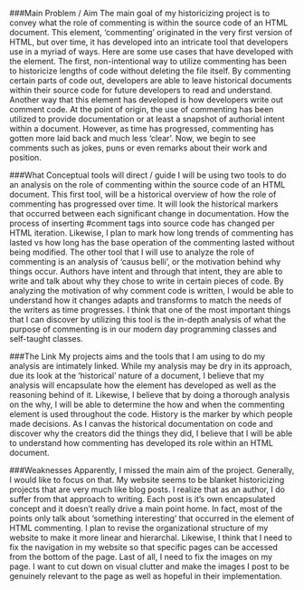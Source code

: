 
###Main Problem / Aim
The main goal of my historicizing project is to convey what the role of commenting is within the source code of an HTML document. This element, ‘commenting’ originated in the very first version of HTML, but over time, it has developed into an intricate tool that developers use in a myriad of ways. Here are some use cases that have developed with the <comment> element. The first, non-intentional way to utilize commenting has been to historicize lengths of code without deleting the file itself. By commenting certain parts of code out, developers are able to leave historical documents within their source code for future developers to read and understand. Another way that this element has developed is how developers write out comment code. At the point of origin, the use of commenting has been utilized to provide documentation or at least a snapshot of authorial intent within a document. However, as time has progressed, commenting has gotten more laid back and much less ‘clear’. Now, we begin to see comments such as jokes, puns or even remarks about their work and position. 

###What Conceptual tools will direct / guide
I will be using two tools to do an analysis on the role of commenting within the source code of an HTML document. This first tool, will be a historical overview of how the role of commenting has progressed over time. It will look the historical markers that occurred between each significant change in documentation. How the process of inserting #comment tags into source code has changed per HTML iteration. Likewise, I plan to mark how long trends of commenting has lasted vs how long has the base operation of the commenting lasted without being modified. 
The other tool that I will use to analyze the role of commenting is an analysis of ‘causus belli’, or the motivation behind why things occur. Authors have intent and through that intent, they are able to write and talk about why they chose to write in certain pieces of code. By analyzing the motivation of why comment code is written, I would be able to understand how it changes adapts and transforms to match the needs of the writers as time progresses. I think that one of the most important things that I can discover by utilizing this tool is the in-depth analysis of what the purpose of commenting is in our modern day programming classes and self-taught classes. 

###The Link
My projects aims and the tools that I am using to do my analysis are intimately linked. While my analysis may be dry in its approach, due its look at the ‘historical’ nature of a document, I believe that my analysis will encapsulate how the element has developed as well as the reasoning behind of it. Likewise, I believe that by doing a thorough analysis on the why, I will be able to determine the how and when the commenting element is used throughout the code. History is the marker by which people made decisions. As I canvas the historical documentation on code and discover why the creators did the things they did, I believe that I will be able to understand how commenting has developed its role within an HTML document. 

###Weaknesses
Apparently, I missed the main aim of the project. Generally, I would like to focus on that. My website seems to be blanket historicizing projects that are very much like blog posts. I realize that as an author, I do suffer from that approach to writing. Each post is it’s own encapsulated concept and it doesn’t really drive a main point home. In fact, most of the points only talk about ‘something interesting’ that occurred in the element of HTML commenting. I plan to revise the organizational structure of my website to make it more linear and hierarchal. Likewise, I think that I need to fix the navigation in my website so that specific pages can be accessed from the bottom of the page. Last of all, I need to fix the images on my page. I want to cut down on visual clutter and make the images I post to be genuinely relevant to the page as well as hopeful in their implementation.  
